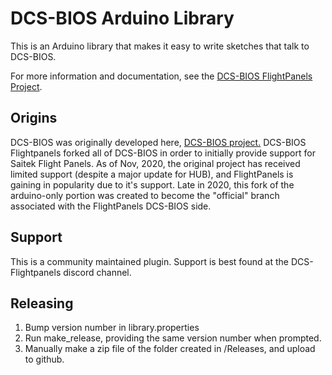 # DCS-BIOS Arduino Library

This is an Arduino library that makes it easy to write sketches that talk to DCS-BIOS.

For more information and documentation, see the [DCS-BIOS FlightPanels Project](https://github.com/DCSFlightpanels).

## Origins

DCS-BIOS was originally developed here, [DCS-BIOS project.](https://github.com/dcs-bios/dcs-bios)  DCS-BIOS Flightpanels forked all of DCS-BIOS in order to initially provide support for Saitek Flight Panels.  As of Nov, 2020, the original project has received limited support (despite a major update for HUB), and FlightPanels is gaining in popularity due to it's support.  Late in 2020, this fork of the arduino-only portion was created to become the "official" branch associated with the FlightPanels DCS-BIOS side.

## Support

This is a community maintained plugin.  Support is best found at the DCS-Flightpanels discord channel.

## Releasing

1. Bump version number in library.properties
2. Run make_release, providing the same version number when prompted.
3. Manually make a zip file of the folder created in /Releases, and upload to github.
